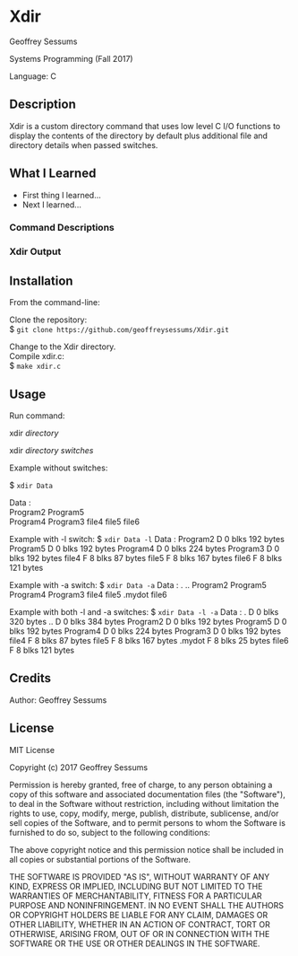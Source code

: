 # Xdir

Geoffrey Sessums

Systems Programming (Fall 2017)

Language: C

## Description

Xdir is a custom directory command that uses low level C I/O functions to display the contents of the directory by default plus additional file and directory details when passed switches.

## What I Learned

* First thing I learned...
* Next I learned...

### Command Descriptions

### Xdir Output

## Installation

From the command-line:  

Clone the repository:  
$ ```git clone https://github.com/geoffreysessums/Xdir.git```

Change to the Xdir directory.  
Compile xdir.c:  
$ ```make xdir.c```

## Usage

Run command:

xdir *directory*

xdir *directory* *switches*

Example without switches:

$ `xdir Data`

Data :  
        Program2
        Program5  
        Program4
        Program3
        file4
        file5
        file6

Example with -l switch:
$ ```xdir Data -l```
  Data :
      Program2 D 0 blks 192 bytes
      Program5 D 0 blks 192 bytes
      Program4 D 0 blks 224 bytes
      Program3 D 0 blks 192 bytes
      file4 F 8 blks 87 bytes
      file5 F 8 blks 167 bytes
      file6 F 8 blks 121 bytes

Example with -a switch:
$ ```xdir Data -a```
  Data :
      .
      ..
      Program2
      Program5
      Program4
      Program3
      file4
      file5
      .mydot
      file6

Example with both -l and -a switches:
$ ```xdir Data -l -a```
  Data :
      . D 0 blks 320 bytes
      .. D 0 blks 384 bytes
      Program2 D 0 blks 192 bytes
      Program5 D 0 blks 192 bytes
      Program4 D 0 blks 224 bytes
      Program3 D 0 blks 192 bytes
      file4 F 8 blks 87 bytes
      file5 F 8 blks 167 bytes
      .mydot F 8 blks 25 bytes
      file6 F 8 blks 121 bytes

## Credits

Author: Geoffrey Sessums

## License

MIT License

Copyright (c) 2017 Geoffrey Sessums

Permission is hereby granted, free of charge, to any person obtaining a copy
of this software and associated documentation files (the "Software"), to deal
in the Software without restriction, including without limitation the rights
to use, copy, modify, merge, publish, distribute, sublicense, and/or sell
copies of the Software, and to permit persons to whom the Software is
furnished to do so, subject to the following conditions:

The above copyright notice and this permission notice shall be included in all
copies or substantial portions of the Software.

THE SOFTWARE IS PROVIDED "AS IS", WITHOUT WARRANTY OF ANY KIND, EXPRESS OR
IMPLIED, INCLUDING BUT NOT LIMITED TO THE WARRANTIES OF MERCHANTABILITY,
FITNESS FOR A PARTICULAR PURPOSE AND NONINFRINGEMENT. IN NO EVENT SHALL THE
AUTHORS OR COPYRIGHT HOLDERS BE LIABLE FOR ANY CLAIM, DAMAGES OR OTHER
LIABILITY, WHETHER IN AN ACTION OF CONTRACT, TORT OR OTHERWISE, ARISING FROM,
OUT OF OR IN CONNECTION WITH THE SOFTWARE OR THE USE OR OTHER DEALINGS IN THE
SOFTWARE.
